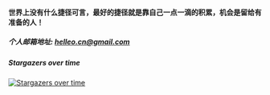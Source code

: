 #### 世界上没有什么捷径可言，最好的捷径就是靠自己一点一滴的积累，机会是留给有准备的人！
##### 个人邮箱地址: <helleo.cn@gmail.com>
##### Stargazers over time

[![Stargazers over time](https://starcharts.herokuapp.com/yeaheo/hello.linux.svg)](https://starcharts.herokuapp.com/yeaheo/hello.linux)
